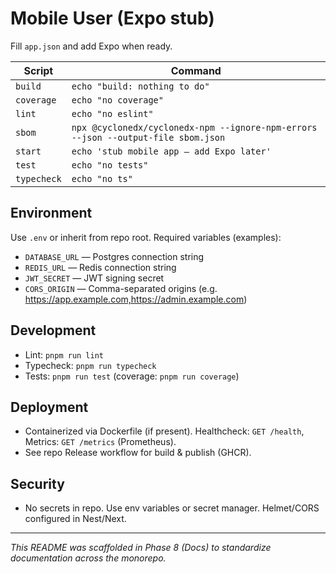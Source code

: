 # Mobile User (Expo stub)

Fill `app.json` and add Expo when ready.



| Script | Command |
|---|---|
| `build` | `echo "build: nothing to do"` |
| `coverage` | `echo "no coverage"` |
| `lint` | `echo "no eslint"` |
| `sbom` | `npx @cyclonedx/cyclonedx-npm --ignore-npm-errors --json --output-file sbom.json` |
| `start` | `echo 'stub mobile app — add Expo later'` |
| `test` | `echo "no tests"` |
| `typecheck` | `echo "no ts"` |

## Environment
Use `.env` or inherit from repo root. Required variables (examples):
- `DATABASE_URL` — Postgres connection string
- `REDIS_URL` — Redis connection string
- `JWT_SECRET` — JWT signing secret
- `CORS_ORIGIN` — Comma-separated origins (e.g. https://app.example.com,https://admin.example.com)

## Development
- Lint: `pnpm run lint`
- Typecheck: `pnpm run typecheck`
- Tests: `pnpm run test` (coverage: `pnpm run coverage`)

## Deployment
- Containerized via Dockerfile (if present). Healthcheck: `GET /health`, Metrics: `GET /metrics` (Prometheus).
- See repo Release workflow for build & publish (GHCR).

## Security
- No secrets in repo. Use env variables or secret manager. Helmet/CORS configured in Nest/Next.

---
_This README was scaffolded in Phase 8 (Docs) to standardize documentation across the monorepo._
